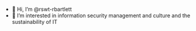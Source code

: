 - 👋 Hi, I’m @rswt-rbartlett
- 👀 I’m interested in information security management and culture and the sustainability of IT

<!---
rswt-rbartlett/rswt-rbartlett is a ✨ special ✨ repository because its `README.md` (this file) appears on your GitHub profile.
You can click the Preview link to take a look at your changes.
--->
